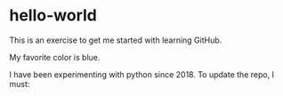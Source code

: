 hello-world
===========

This is an exercise to get me started with learning GitHub.

My favorite color is blue.

I have been experimenting with python since 2018.
To update the repo, I must:
